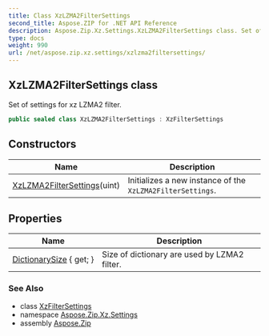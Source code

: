 ```yaml
---
title: Class XzLZMA2FilterSettings
second_title: Aspose.ZIP for .NET API Reference
description: Aspose.Zip.Xz.Settings.XzLZMA2FilterSettings class. Set of settings for xz LZMA2 filter
type: docs
weight: 990
url: /net/aspose.zip.xz.settings/xzlzma2filtersettings/
---
```

## XzLZMA2FilterSettings class

Set of settings for xz LZMA2 filter.

```csharp
public sealed class XzLZMA2FilterSettings : XzFilterSettings
```

## Constructors

| Name | Description |
| --- | --- |
| [XzLZMA2FilterSettings](xzlzma2filtersettings/)(uint) | Initializes a new instance of the `XzLZMA2FilterSettings`. |

## Properties

| Name | Description |
| --- | --- |
| [DictionarySize](../../aspose.zip.xz.settings/xzlzma2filtersettings/dictionarysize/) { get; } | Size of dictionary are used by LZMA2 filter. |

### See Also

* class [XzFilterSettings](../xzfiltersettings/)
* namespace [Aspose.Zip.Xz.Settings](../../aspose.zip.xz.settings/)
* assembly [Aspose.Zip](../../)


